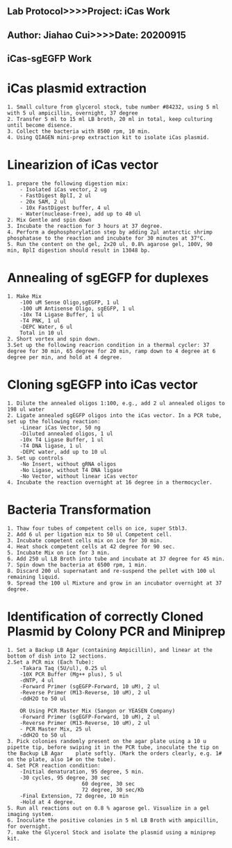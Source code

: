 Lab Protocol>>>>Project: iCas Work
---
Author: Jiahao Cui>>>>Date: 20200915
---
iCas-sgEGFP Work
---
# iCas plasmid extraction
	1. Small culture from glycerol stock, tube number #84232, using 5 ml with 5 ul ampicillin, overnight, 37 degree
	2. Transfer 5 ml to 15 ml LB broth, 20 ml in total, keep culturing until become disence.
	3. Collect the bacteria with 8500 rpm, 10 min.
	4. Using QIAGEN mini-prep extraction kit to isolate iCas plasmid.

# Linearizion of iCas vector
	1. prepare the following digestion mix:
		- Isolated iCas vector, 2 ug
		- FastDigest BplI, 2 ul
		- 20x SAM, 2 ul
		- 10x FastDigest buffer, 4 ul
		- Water(nuclease-free), add up to 40 ul
	2. Mix Gentle and spin down
	3. Incubate the reaction for 3 hours at 37 degree.
	4. Perform a dephosphorylation step by adding 2µl antarctic shrimp phosphatase to the reaction and incubate for 30 minutes at 37°C.
	5. Run the content on the gel, 2x20 ul, 0.8% agarose gel, 100V, 90 min, BplI digestion should result in 13048 bp.

# Annealing of sgEGFP for duplexes
	1. Make Mix
		-100 uM Sense Oligo,sgEGFP, 1 ul
		-100 uM Antisense Oligo, sgEGFP, 1 ul
		-10x T4 Ligase Buffer, 1 ul
		-T4 PNK, 1 ul
		-DEPC Water, 6 ul
		Total in 10 ul
	2. Short vortex and spin down.
	3.Set up the following reacrion condition in a thermal cycler: 37 degree for 30 min, 65 degree for 20 min, ramp down to 4 degree at 6 degree per min, and hold at 4 degree.

# Cloning sgEGFP into iCas vector
	1. Dilute the annealed oligos 1:100, e.g., add 2 ul annealed oligos to 198 ul water
	2. Ligate annealed sgEGFP oligos into the iCas vector. In a PCR tube, set up the following reaction:
		-Linear iCas Vector, 50 ng
		-Diluted annealed oligos, 1 ul
		-10x T4 Ligase Buffer, 1 ul
		-T4 DNA ligase, 1 ul
		-DEPC water, add up to 10 ul
	3. Set up controls
		-No Insert, without gRNA oligos
		-No Ligase, without T4 DNA ligase
		-No Vector, without linear iCas vector
	4. Incubate the reaction overnight at 16 degree in a thermocycler.

# Bacteria Transformation
	1. Thaw four tubes of competent cells on ice, super Stbl3.
	2. Add 6 ul per ligation mix to 50 ul Competent cell.
	3. Incubate competent cells mix on ice for 30 min.
	4. Heat shock competent cells at 42 degree for 90 sec.
	5. Incubate Mix on ice for 3 min.
	6. Add 250 ul LB Broth into tube and incubate at 37 degree for 45 min.
	7. Spin down the bacteria at 6500 rpm, 1 min.
	8. Discard 200 ul supernatant and re-suspend the pellet with 100 ul remaining liquid.
	9. Spread the 100 ul Mixture and grow in an incubator overnight at 37 degree.

# Identification of correctly Cloned Plasmid by Colony PCR and Miniprep
	1. Set a Backup LB Agar (containing Ampicillin), and linear at the bottom of dish into 12 sections.
	2.Set a PCR mix (Each Tube):
		-Takara Taq (5U/ul), 0.25 ul
		-10X PCR Buffer (Mg++ plus), 5 ul
		-dNTP, 4 ul
		-Forward Primer (sgEGFP-Forward, 10 uM), 2 ul
		-Reverse Primer (M13-Reverse, 10 uM), 2 ul 
		-ddH2O to 50 ul

		OR Using PCR Master Mix (Sangon or YEASEN Company)
		-Forward Primer (sgEGFP-Forward, 10 uM), 2 ul
		-Reverse Primer (M13-Reverse, 10 uM), 2 ul 
		- PCR Master Mix, 25 ul
		-ddH2O to 50 ul
	3. Pick colonies randomly present on the agar plate using a 10 u pipette tip, before swiping it in the PCR tube, inoculate the tip on the Backup LB Agar 	plate softly. (Mark the orders clearly, e.g. 1# on the plate, also 1# on the tube).
	4. Set PCR reaction condition:
		-Initial denaturation, 95 degree, 5 min.
		-30 cycles,	95 degree, 30 sec
						    60 degree, 30 sec
						    72 degree, 30 sec/Kb
		-Final Extension, 72 degree, 10 min
		-Hold at 4 degree.
	5. Run all reactions out on 0.8 % agarose gel. Visualize in a gel imaging system.
	6. Inoculate the positive colonies in 5 ml LB Broth with ampicillin, for overnight.
	7. make the Glycerol Stock and isolate the plasmid using a miniprep kit.




